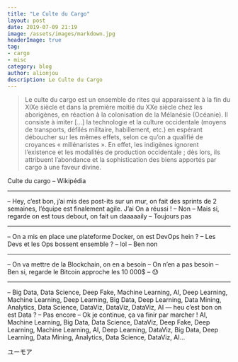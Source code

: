 ```yaml
---
title: "Le Culte du Cargo"
layout: post
date: 2019-07-09 21:19
image: /assets/images/markdown.jpg
headerImage: true
tag:
- cargo
- misc
category: blog
author: alionjou
description: Le Culte du Cargo
---
```


 > Le culte du cargo est un ensemble de rites qui apparaissent à la fin du XIXe siècle et dans la première moitié du XXe siècle chez les aborigènes, en réaction à la colonisation de la Mélanésie (Océanie). Il consiste à imiter […] la technologie et la culture occidentale (moyens de transports, défilés militaire, habillement, etc.) en espérant déboucher sur les mêmes effets, selon ce qu’on a qualifié de croyances « millénaristes ». En effet, les indigènes ignorent l’existence et les modalités de production occidentale ; dès lors, ils attribuent l’abondance et la sophistication des biens apportés par cargo à une faveur divine.
 
 Culte du cargo – Wikipédia

---

– Hey, c’est bon, j’ai mis des post-its sur un mur, on fait des sprints de 2 semaines, l’équipe est finalement agile. J’ai On a réussi !
– Non
– Mais si, regarde on est tous debout, on fait un daaaaaily
– Toujours pas

---

– On a mis en place une plateforme Docker, on est DevOps hein ?
– Les Devs et les Ops bossent ensemble ?
– lol
– Ben non

---

– On va mettre de la Blockchain, on en a besoin
– On n’en a pas besoin
– Ben si, regarde le Bitcoin approche les 10 000$
– 😓

---

– Big Data, Data Science, Deep Fake, Machine Learning, AI, Deep Learning, Machine Learning, Deep Learning, Big Data, Deep Learning, Data Mining, Analytics, Data Science, DataViz, DataViz, DataViz, AI — heu c’est bon on est Data ?
– Pas encore
– Ok je continue, ça va finir par marcher ! AI, Machine Learning, Big Data, Data Science, DataViz, Deep Fake, Deep Learning, Machine Learning, AI, Deep Learning, DataViz, Big Data, Deep Learning, Data Mining, Analytics, Data Science, DataViz, AI…

ユーモア
